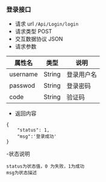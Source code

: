 ### 登录接口
- 请求 url `/Api/Login/login`
- 请求类型 POST
- 交互数据协议 JSON
- 请求参数

属性名|类型|说明
---- | --------- | ---------------------------------
username|String|登录用户名
passwod|String|登录密码
code|String|验证码

- 返回内容

```
{
    "status": 1,
    "msg":'登录成功'
}
```

-状态说明
```
status为状态值，0 为失败，1为成功
msg为状态描述
```